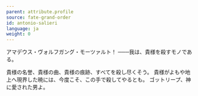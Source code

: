 ```yaml
---
parent: attribute.profile
source: fate-grand-order
id: antonio-salieri
language: ja
weight: 0
---
```


アマデウス・ヴォルフガング・モーツァルト！
───我は、貴様を殺すモノである。

貴様の名誉、貴様の曲、貴様の痕跡、すべてを殺し尽くそう。
貴様がよもや地上へ現界した暁には、今度こそ、この手で殺してやるとも。
ゴットリープ、神に愛された男よ。
